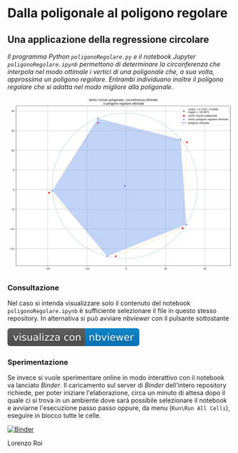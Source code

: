# Dalla poligonale al poligono regolare

## Una applicazione della regressione circolare

*Il programma Python `poligonoRegolare.py` e il notebook Jupyter `poligonoRegolare.ipynb` permettono di determinare la circonferenza che interpola nel modo ottimale i vertici di una poligonale che, a sua volta, approssima un poligono regolare. Entrambi individuano inoltre il poligono regolare che si adatta nel modo migliore alla poligonale.*

![Poligonale e poligono regolare ottimale](img.png)

### Consultazione

Nel caso si intenda visualizzare solo il contenuto del notebook `poligonoRegolare.ipynb` è sufficiente selezionare il file in questo stesso repository. In alternativa si può avviare *nbviewer* con il pulsante sottostante

[![nbviewer](nbviewer.svg)](https://nbviewer.org/github/lrnzr/didatticaGeometria/tree/main/)

### Sperimentazione

Se invece si vuole sperimentare online in modo interattivo con il notebook va lanciato *Binder*.
Il caricamento sul server di *Binder* dell'intero repository richiede, per poter iniziare l'elaborazione, circa un minuto di attesa dopo il quale ci si trova in un ambiente dove sarà possibile selezionare il notebook e avviarne l'esecuzione passo passo oppure, da menu (`Run\Run All Cells`), eseguire in blocco tutte le celle.

[![Binder](https://mybinder.org/badge_logo.svg)](https://mybinder.org/v2/gh/lrnzr/didatticaGeometria/HEAD)


Lorenzo Roi

